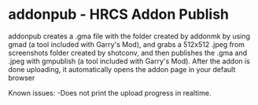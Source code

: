 # addonpub - HRCS Addon Publish
 addonpub creates a .gma file with the folder created by addonmk by using gmad (a tool included with Garry's Mod), and grabs a 512x512 .jpeg from screenshots folder created by shotconv, and then publishes the .gma and .jpeg with gmpublish (a tool included with Garry's Mod). After the addon is done uploading, it automatically opens the addon page in your default browser
 
 Known issues:
-Does not print the upload progress in realtime.
